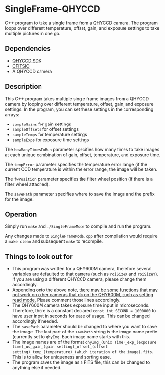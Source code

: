 # SingleFrame-QHYCCD

C++ program to take a single frame from a [QHYCCD](http://qhyccd.com/) camera. The program loops over different temperature, offset, gain, and exposure settings to take multiple pictures in one go.

## Dependencies
* [QHYCCD SDK](https://www.qhyccd.com/html/prepub/log_en.html)
* [CFITSIO](https://heasarc.gsfc.nasa.gov/fitsio/)
* A QHYCCD camera

## Description
This C++ program takes multiple single frame images from a QHYCCD camera by looping over different temperature, offset, gain, and exposure settings.
In the program, you can set these settings in the corresponding arrays:
* `sampleGains` for gain settings
* `sampleOffsets` for offset settings
* `sampleTemps` for temperature settings
* `sampleExps` for exposure time settings

The `howManyTimesToRun` parameter specifies how many times to take images at each unique combination of gain, offset, temperature, and exposure time.

The `tempError` parameter specifies the temperature error range (if the current CCD temperature is within the error range, the image will be taken.

The `fwPosition` parameter specifies the filter wheel position (if there is a filter wheel attached).

The `savePath` parameter specifies where to save the image and the prefix for the image.

## Operation
Simply run `make` and `./SingleFrameMode` to compile and run the program.

Any changes made to `SingleFrameMode.cpp` after compilation would require a `make clean` and subsequent `make` to recompile.

## Things to look out for
* This program was written for a QHY600M camera, therefore several variables are defaulted to that camera (such as `roiSizeX` and `roiSizeY`). If you are using a different QHYCCD camera, please change them accordingly.
* Appending onto the above note, [there may be some functions that may not work on other cameras that do on the QHY600M, such as setting read mode.](https://github.com/emaadparacha/SingleFrame-QHYCCD/issues/1) Please comment those lines accordingly.
* The QHY600M camera takes exposure time input in microseconds. Therefore, there is a constant declared `const int SECOND = 1000000` to have user input in seconds for ease of usage. This can be changed accordingly if needed.
* The `savePath` parameter should be changed to where you want to save the image. The last part of the `savePath` string is the image name prefix (currently set to `qhyImg`. Each image name starts with this.
* The image names are of the format `qhyImg_(Unix Time)_exp_(exposure time)_us_gain_(gain setting)_offset_(offset setting)_temp_(temperature)_(which iteration of the image).fits`. This is to allow for uniqueness and sorting ease.
* The program saves the image as a FITS file, this can be changed to anything else if needed.
